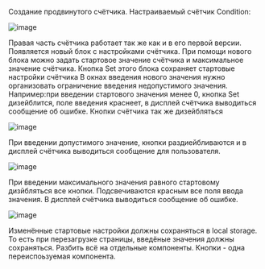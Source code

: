 Создание продвинутого счётчика. Настраиваемый счётчик
Condition:

![image](https://user-images.githubusercontent.com/104061104/206427937-1c62c3d5-d382-427c-aba8-8e347f4ab7f4.png)

Правая часть счётчика работает так же как и в его первой версии. Появляется новый блок с настройками счётчика. При помощи нового блока можно задать стартовое значение счётчика и максимальное значение счётчика. Кнопка Set этого блока сохраняет стартовые настройки счётчика В окнах введения нового значения нужно организовать ограничение введения недопустимого значения. Например:при введении стартового значения менее 0, кнопка Set дизейблится, поле введения краснеет, в дисплей счётчика выводиться сообщение об ошибке. Кнопки счётчика так же дизейбляться

![image](https://user-images.githubusercontent.com/104061104/206433390-f3496327-d182-4fd7-9188-577671b87795.png)

При введении допустимого значение, кнопки раздиейбливаются и в дисплей счётчика выводиться сообщение для пользователя.

![image](https://user-images.githubusercontent.com/104061104/206433755-2b8be024-aff4-47c3-b525-24c19e983484.png)

При введении максимального значения равного стартовому дизйбляться все кнопки. Подсвечиваются красным все поля ввода значения. В дисплей счётчика выводиться сообщение об ошибке.

![image](https://user-images.githubusercontent.com/104061104/206434115-760d559e-594c-477d-81d4-dd187e575f2f.png)

Изменённые стартовые настройки должны сохраняться в local storage. То есть при перезагрузке страницы, введёные значения должны сохраняться.
Разбить всё на отдельные компоненты. Кнопки - одна переиспоьзуемая компонента.

